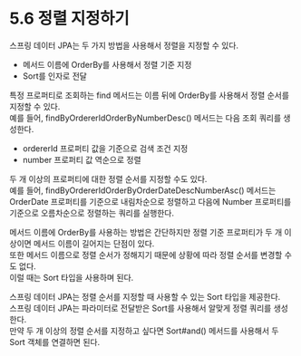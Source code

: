 # 5.6 정렬 지정하기

스프링 데이터 JPA는 두 가지 방법을 사용해서 정렬을 지정할 수 있다.

- 메서드 이름에 OrderBy를 사용해서 정렬 기준 지정
- Sort를 인자로 전달

특정 프로퍼티로 조회하는 find 메서드는 이름 뒤에 OrderBy를 사용해서 정렬 순서를 지정할 수 있다.  
예를 들어, findByOrdererIdOrderByNumberDesc() 메서드는 다음 조회 쿼리를 생성한다.

- ordererId 프로퍼티 값을 기준으로 검색 조건 지정
- number 프로퍼티 값 역순으로 정렬

두 개 이상의 프로퍼티에 대한 정렬 순서를 지정할 수도 있다.  
예를 들어, findByOrdererIdOrderByOrderDateDescNumberAsc() 메서드는 OrderDate 프로퍼티를 기준으로 내림차순으로 정렬하고 다음에 Number 프로퍼티를 기준으로 오름차순으로 정렬하는 쿼리를 실행한다.

메서드 이름에 OrderBy를 사용하는 방법은 간단하지만 정렬 기준 프로퍼티가 두 개 이상이면 메서드 이름이 길어지는 단점이 있다.  
또한 메서드 이름으로 정렬 순서가 정해지기 때문에 상황에 따라 정렬 순서를 변경할 수도 없다.  
이럴 때는 Sort 타입을 사용하며 된다.

스프링 데이터 JPA는 정렬 순서를 지정할 때 사용할 수 있는 Sort 타입을 제공한다.  
스프링 데이터 JPA는 파라미터로 전달받은 Sort를 사용해서 알맞게 정렬 쿼리를 생성한다.  
만약 두 개 이상의 정렬 순서를 지정하고 싶다면 Sort#and() 메서드를 사용해서 두 Sort 객체를 연결하면 된다.
